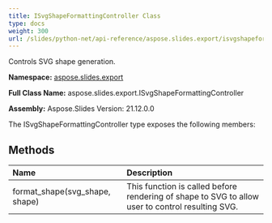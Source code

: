 ```yaml
---
title: ISvgShapeFormattingController Class
type: docs
weight: 300
url: /slides/python-net/api-reference/aspose.slides.export/isvgshapeformattingcontroller/
---
```


Controls SVG shape generation.

**Namespace:** [aspose.slides.export](/slides/python-net/api-reference/aspose.slides.export/)

**Full Class Name:** aspose.slides.export.ISvgShapeFormattingController

**Assembly:**  Aspose.Slides Version: 21.12.0.0

The ISvgShapeFormattingController type exposes the following members:
## **Methods**
|**Name**|**Description**|
| :- | :- |
|format_shape(svg_shape, shape)|This function is called before rendering of shape to SVG to allow user to control resulting SVG.|
